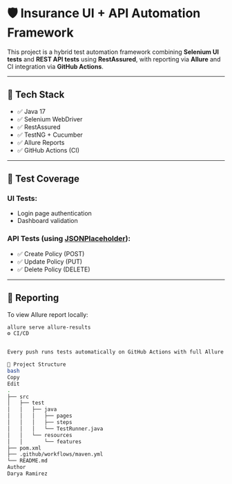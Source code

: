 # 🛡️ Insurance UI + API Automation Framework

This project is a hybrid test automation framework combining **Selenium UI tests** and **REST API tests** using **RestAssured**, with reporting via **Allure** and CI integration via **GitHub Actions**.

---

## 🚀 Tech Stack

- ✅ Java 17  
- ✅ Selenium WebDriver  
- ✅ RestAssured  
- ✅ TestNG + Cucumber  
- ✅ Allure Reports  
- ✅ GitHub Actions (CI)

---

## 🧪 Test Coverage

### UI Tests:
- Login page authentication
- Dashboard validation

### API Tests (using [JSONPlaceholder](https://jsonplaceholder.typicode.com)):
- ✅ Create Policy (POST)
- ✅ Update Policy (PUT)
- ✅ Delete Policy (DELETE)

---

## 📸 Reporting

To view Allure report locally:

```bash
allure serve allure-results
⚙️ CI/CD


Every push runs tests automatically on GitHub Actions with full Allure reporting.

📁 Project Structure
bash
Copy
Edit
.
├── src
│   ├── test
│   │   ├── java
│   │   │   ├── pages
│   │   │   ├── steps
│   │   │   └── TestRunner.java
│   │   └── resources
│   │       └── features
├── pom.xml
├── .github/workflows/maven.yml
└── README.md
Author
Darya Ramirez
